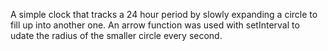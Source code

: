 A simple clock that tracks a 24 hour period by slowly expanding a circle to fill up into another one. An arrow function was used with setInterval to udate the radius of the smaller circle every second.